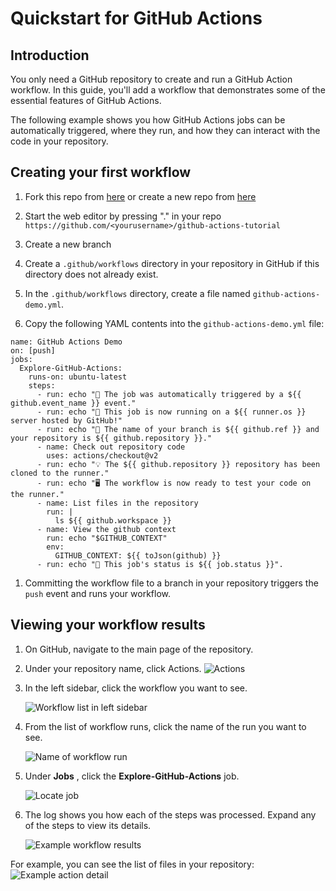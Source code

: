 # Quickstart for GitHub Actions

## Introduction

You only need a GitHub repository to create and run a GitHub Action workflow. In this guide, you'll add a workflow that demonstrates some of the essential features of GitHub Actions. 

The following example shows you how GitHub Actions jobs can be automatically triggered, where they run, and how they can interact with the code in your repository.

## Creating your first workflow

1. Fork this repo from  [here](https://github.com/wizelineacademy/github-actions-tutorial) or create a new repo from [here](https://github.com/new)

1. Start the web editor by pressing "." in your repo `https://github.com/<yourusername>/github-actions-tutorial`

1. Create a new branch

1. Create a `.github/workflows` directory in  your repository in GitHub if this directory does not already exist.

1. In the `.github/workflows` directory, create a file named `github-actions-demo.yml`. 

1. Copy the following YAML contents into the `github-actions-demo.yml` file:

```yaml{:copy}
name: GitHub Actions Demo
on: [push]
jobs:
  Explore-GitHub-Actions:
    runs-on: ubuntu-latest
    steps:
      - run: echo "🎉 The job was automatically triggered by a ${{ github.event_name }} event."
      - run: echo "🐧 This job is now running on a ${{ runner.os }} server hosted by GitHub!"
      - run: echo "🔎 The name of your branch is ${{ github.ref }} and your repository is ${{ github.repository }}."
      - name: Check out repository code
        uses: actions/checkout@v2
      - run: echo "💡 The ${{ github.repository }} repository has been cloned to the runner."
      - run: echo "🖥️ The workflow is now ready to test your code on the runner."
      - name: List files in the repository
        run: |
          ls ${{ github.workspace }}
      - name: View the github context
        run: echo "$GITHUB_CONTEXT"
        env:
          GITHUB_CONTEXT: ${{ toJson(github) }}
      - run: echo "🍏 This job's status is ${{ job.status }}".
```

1. Committing the workflow file to a branch in your repository triggers the `push` event and runs your workflow.

## Viewing your workflow results

1. On GitHub, navigate to the main page of the repository.
1. Under your repository name, click Actions.
    ![Actions](https://docs.github.com/assets/images/help/repository/actions-tab.png)
1. In the left sidebar, click the workflow you want to see.

   ![Workflow list in left sidebar](https://docs.github.com/assets/images/help/repository/actions-quickstart-workflow-sidebar.png)
1. From the list of workflow runs, click the name of the run you want to see.

   ![Name of workflow run](https://docs.github.com/assets/images/help/repository/actions-quickstart-run-name.png)
1. Under **Jobs** , click the **Explore-GitHub-Actions** job.

   ![Locate job](https://docs.github.com/assets/images/help/repository/actions-quickstart-job.png)
1. The log shows you how each of the steps was processed. Expand any of the steps to view its details.

   ![Example workflow results](https://docs.github.com/assets/images/help/repository/actions-quickstart-logs.png)

For example, you can see the list of files in your repository:
   ![Example action detail](https://docs.github.com/assets/images/help/repository/actions-quickstart-log-detail.png)